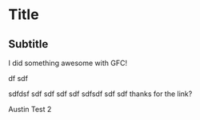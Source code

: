 # Title
## Subtitle

I did something awesome with GFC!
 
df
sdf
  
  

sdfdsf
sdf
sdf
sdf
sdf
sdfsdf
sdf
sdf
thanks for the link?

Austin Test 2
